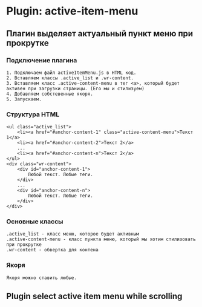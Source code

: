 # Plugin: active-item-menu
## Плагин выделяет актуальный пункт меню при прокрутке
### Подключение плагина
	1. Подключаем файл activeItemMenu.js в HTML код.
	2. Вставляем классы .active_list и .wr-content.
	3. Вставляем класс .active-content-menu в тег <a>, который будет активен при загрузки страницы. (Его мы и стилизуем)
	4. Добавляем собстевенные якоря.
	5. Запускаем.

### Структура HTML

	<ul class="active_list">
		<li><a href="#anchor-content-1" class="active-content-menu">Текст 1</a>
		<li><a href="#anchor-content-2">Текст 2</a>
		...
		<li><a href="#anchor-content-n">Текст 2</a>
	</ul>
	<div class="wr-content">
		<div id="anchor-content-1">
			Любой текст. Любые теги.
		</div>
		...
		<div id="anchor-content-n">
			Любой текст. Любые теги.
		</div>
	</div>
	
### Основные классы
	.active_list - класс меню, которое будет активным
	.active-content-menu - класс пункта меню, который мы хотим стилизовать при прокрутке
	.wr-content - обвертка для контена

### Якоря
	Якоря можно ставить любые.

## Plugin select active item menu while scrolling


